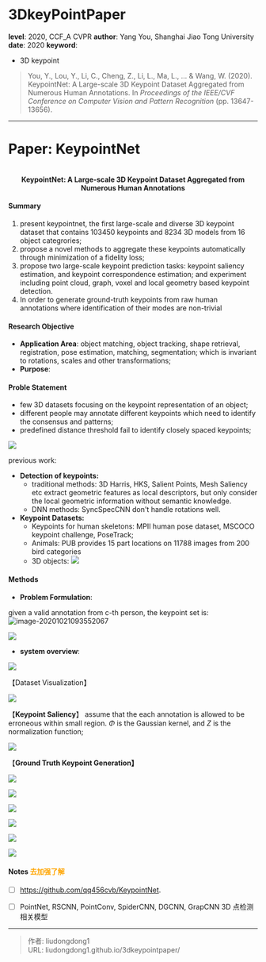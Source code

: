 # 3DkeyPointPaper


**level**: 2020, CCF_A  CVPR 
**author**: Yang You, Shanghai Jiao Tong University
**date**:  2020
**keyword**:

- 3D keypoint

> You, Y., Lou, Y., Li, C., Cheng, Z., Li, L., Ma, L., ... & Wang, W. (2020). KeypointNet: A Large-scale 3D Keypoint Dataset Aggregated from Numerous Human Annotations. In *Proceedings of the IEEE/CVF Conference on Computer Vision and Pattern Recognition* (pp. 13647-13656).

------

# Paper: KeypointNet

<div align=center>
<br/>
<b>KeypointNet: A Large-scale 3D Keypoint Dataset Aggregated from Numerous Human Annotations</b>
</div>


#### Summary

1. present keypointnet, the first large-scale and diverse 3D keypoint dataset that contains 103450 keypoints and 8234 3D models from 16 object categrories;
2. propose a novel methods to aggregate these keypoints automatically through minimization of a fidelity loss;
3. propose two large-scale keypoint prediction tasks: keypoint saliency estimation, and keypoint correspondence estimation; and experiment including point cloud, graph, voxel and local geometry based keypoint detection.
4.  In order to generate ground-truth keypoints from raw human annotations where identification of their modes are non-trivial

#### Research Objective

  - **Application Area**: object matching, object tracking, shape retrieval, registration, pose estimation, matching, segmentation; which is invariant to rotations, scales and other transformations;
- **Purpose**:  

#### Proble Statement

- few 3D datasets focusing on the keypoint representation of an object;
- different people may annotate different keypoints  which need to identify the consensus and patterns;
- predefined distance threshold fail to identify closely spaced keypoints;

![](https://gitee.com/github-25970295/blogImage/raw/master/img/image-20201021091359516.png)

previous work:

- **Detection of keypoints:** 
  - traditional methods: 3D Harris, HKS, Salient Points, Mesh Saliency etc extract geometric features as local descriptors,  but only consider the local geometric information without semantic knowledge.
  - DNN methods: SyncSpecCNN don't handle rotations well.
- **Keypoint Datasets:** 
  - Keypoints for human skeletons:  MPII human pose dataset, MSCOCO keypoint challenge, PoseTrack;
  - Animals: PUB provides 15 part locations on 11788 images from 200 bird categories
  - 3D objects: ![](https://gitee.com/github-25970295/blogImage/raw/master/img/image-20201021093151042.png)

#### Methods

- **Problem Formulation**:

given  a valid annotation from c-th person, the keypoint set is:![image-20201021093552067](https://gitee.com/github-25970295/blogImage/raw/master/img/image-20201021093552067.png)

![](https://gitee.com/github-25970295/blogImage/raw/master/img/image-20201021093404099.png)

- **system overview**:

![](https://gitee.com/github-25970295/blogImage/raw/master/img/image-20201021095034963.png)

【Dataset Visualization】

![](https://gitee.com/github-25970295/blogImage/raw/master/img/image-20201021093300132.png)

【**Keypoint Saliency**】 assume that the each annotation is allowed to be erroneous within small region. $\Phi$ is the Gaussian kernel, and $Z$ is the normalization function;

![](https://gitee.com/github-25970295/blogImage/raw/master/img/image-20201021094235010.png)

【**Ground Truth Keypoint Generation】**

![](https://gitee.com/github-25970295/blogImage/raw/master/img/image-20201021094726837.png)

![](https://gitee.com/github-25970295/blogImage/raw/master/img/image-20201021094746679.png)

![](https://gitee.com/github-25970295/blogImage/raw/master/img/image-20201021094938673.png)

![](https://gitee.com/github-25970295/blogImage/raw/master/img/image-20201021095438254.png)

![](https://gitee.com/github-25970295/blogImage/raw/master/img/image-20201021095502755.png)

![](https://gitee.com/github-25970295/blogImage/raw/master/img/image-20201021095556538.png)

#### Notes <font color=orange>去加强了解</font>

  - [ ] https://github.com/qq456cvb/KeypointNet.
  - [ ] PointNet, RSCNN, PointConv, SpiderCNN, DGCNN, GrapCNN 3D 点检测相关模型



---

> 作者: liudongdong1  
> URL: liudongdong1.github.io/3dkeypointpaper/  

